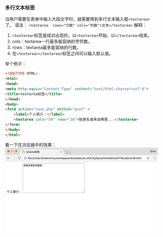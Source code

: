 ### 多行文本标签
当用户需要在表单中输入大段文字时，就需要用到多行文本输入框`<textarea>`了。
语法：
`<textarea  rows="行数" cols="列数">文本</textarea>`
解释：
1. `<textarea>`标签是成对出现的，以`<textarea>`开始，以`</textarea>`结束。
2. cols：textarea一行最多能容纳的字符数。
3. rows：textarea最多能容纳的行数。
4. 在`<textarea></textarea>`标签之间可以输入默认值。

举个例子：
```html
<!DOCTYPE HTML>
<html>
<head>
<meta http-equiv="Content-Type" content="text/html;charset=utf-8">
<title>textarea标签</title>
</head>
<body>
<form action="save.php" method="post" >
    <label>个人简介：</label>
    <textarea cols="50" rows="10">姓甚名谁来自哪里...</textarea>
</form> 
</body>
</html>
```
看一下在浏览器中的效果：
![文本域效果](/assets/chapter9/html/HTML_21.png)